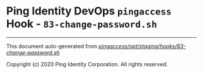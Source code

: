 
# Ping Identity DevOps `pingaccess` Hook - `83-change-password.sh`

---
This document auto-generated from _[pingaccess/opt/staging/hooks/83-change-password.sh](https://github.com/pingidentity/pingidentity-docker-builds/blob/master/pingaccess/opt/staging/hooks/83-change-password.sh)_

Copyright (c) 2020 Ping Identity Corporation. All rights reserved.
